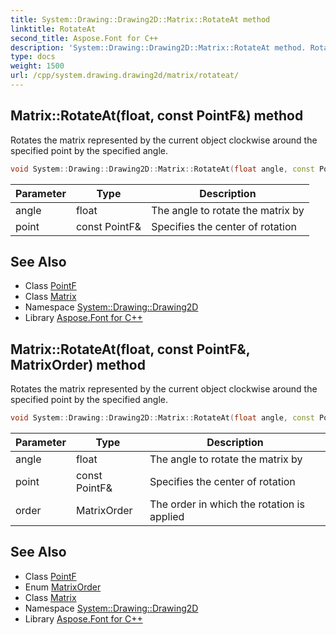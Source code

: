 ```yaml
---
title: System::Drawing::Drawing2D::Matrix::RotateAt method
linktitle: RotateAt
second_title: Aspose.Font for C++
description: 'System::Drawing::Drawing2D::Matrix::RotateAt method. Rotates the matrix represented by the current object clockwise around the specified point by the specified angle in C++.'
type: docs
weight: 1500
url: /cpp/system.drawing.drawing2d/matrix/rotateat/
---
```

## Matrix::RotateAt(float, const PointF\&) method


Rotates the matrix represented by the current object clockwise around the specified point by the specified angle.

```cpp
void System::Drawing::Drawing2D::Matrix::RotateAt(float angle, const PointF &point)
```


| Parameter | Type | Description |
| --- | --- | --- |
| angle | float | The angle to rotate the matrix by |
| point | const PointF\& | Specifies the center of rotation |

## See Also

* Class [PointF](../../../system.drawing/pointf/)
* Class [Matrix](../)
* Namespace [System::Drawing::Drawing2D](../../)
* Library [Aspose.Font for C++](../../../)
## Matrix::RotateAt(float, const PointF\&, MatrixOrder) method


Rotates the matrix represented by the current object clockwise around the specified point by the specified angle.

```cpp
void System::Drawing::Drawing2D::Matrix::RotateAt(float angle, const PointF &point, MatrixOrder order)
```


| Parameter | Type | Description |
| --- | --- | --- |
| angle | float | The angle to rotate the matrix by |
| point | const PointF\& | Specifies the center of rotation |
| order | MatrixOrder | The order in which the rotation is applied |

## See Also

* Class [PointF](../../../system.drawing/pointf/)
* Enum [MatrixOrder](../../matrixorder/)
* Class [Matrix](../)
* Namespace [System::Drawing::Drawing2D](../../)
* Library [Aspose.Font for C++](../../../)
